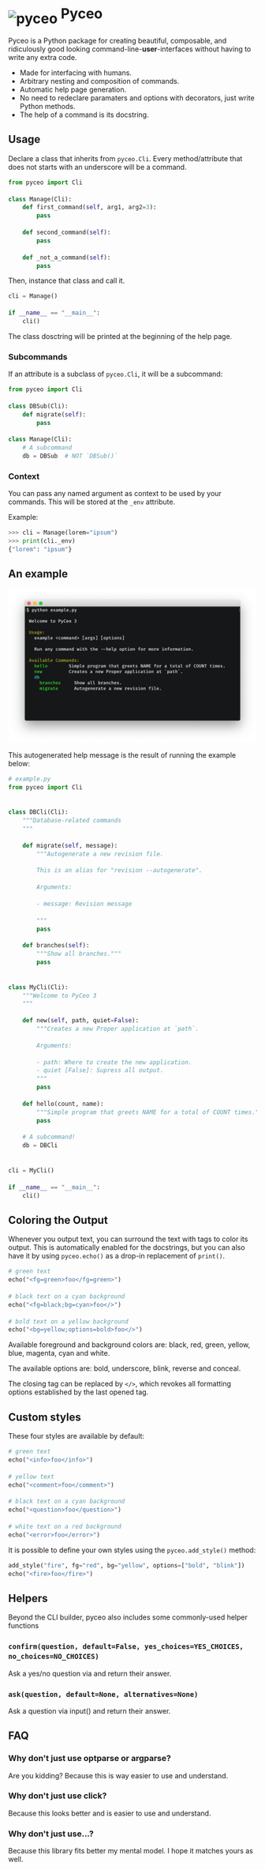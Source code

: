 <h1>
<img alt="pyceo" src="pyceo.png" height="64" align="middle"> Pyceo
</h1>

Pyceo is a Python package for creating beautiful, composable, and ridiculously good looking command-line-**user**-interfaces without having to write any extra code.

- Made for interfacing with humans.
- Arbitrary nesting and composition of commands.
- Automatic help page generation.
- No need to redeclare paramaters and options with decorators, just write Python methods.
- The help of a command is its docstring.


## Usage

Declare a class that inherits from `pyceo.Cli`. Every method/attribute that does not starts with an underscore will be a command.

```python
from pyceo import Cli

class Manage(Cli):
    def first_command(self, arg1, arg2=3):
        pass

    def second_command(self):
        pass

    def _not_a_command(self):
        pass
```

Then, instance that class and call it.

```python
cli = Manage()

if __name__ == "__main__":
    cli()
```

The class dosctring will be printed at the beginning of the help page.

### Subcommands

If an attribute is a subclass of `pyceo.Cli`, it will be a subcommand:

```python
from pyceo import Cli

class DBSub(Cli):
    def migrate(self):
        pass

class Manage(Cli):
    # A subcommand
    db = DBSub  # NOT `DBSub()`
```

### Context

You can pass any named argument as context to be used by your commands. This will be stored at the `_env` attribute.

Example:

```python
>>> cli = Manage(lorem="ipsum")
>>> print(cli._env)
{"lorem": "ipsum"}
```


## An example

![pyceo output](https://raw.githubusercontent.com/jpsca/pyceo/master/output.png)

This autogenerated help message is the result of running the example below:

```python
# example.py
from pyceo import Cli


class DBCli(Cli):
    """Database-related commands
    """

    def migrate(self, message):
        """Autogenerate a new revision file.

        This is an alias for "revision --autogenerate".

        Arguments:

        - message: Revision message

        """
        pass

    def branches(self):
        """Show all branches."""
        pass


class MyCli(Cli):
    """Welcome to PyCeo 3
    """

    def new(self, path, quiet=False):
        """Creates a new Proper application at `path`.

        Arguments:

        - path: Where to create the new application.
        - quiet [False]: Supress all output.
        """
        pass

    def hello(count, name):
        """Simple program that greets NAME for a total of COUNT times."""
        pass

    # A subcommand!
    db = DBCli


cli = MyCli()

if __name__ == "__main__":
    cli()

```


## Coloring the Output

Whenever you output text, you can surround the text with tags to color its output.
This is automatically enabled for the docstrings, but you can also have it by using `pyceo.echo()`
as a drop-in replacement of `print()`.

```python
# green text
echo("<fg=green>foo</fg=green>")

# black text on a cyan background
echo("<fg=black;bg=cyan>foo</>")

# bold text on a yellow background
echo("<bg=yellow;options=bold>foo</>")
```

Available foreground and background colors are: black, red, green, yellow, blue, magenta, cyan and white.

The available options are: bold, underscore, blink, reverse and conceal.

The closing tag can be replaced by `</>`, which revokes all formatting options established by the last opened tag.


## Custom styles

These four styles are available by default:

```python
# green text
echo("<info>foo</info>")

# yellow text
echo("<comment>foo</comment>")

# black text on a cyan background
echo("<question>foo</question>")

# white text on a red background
echo("<error>foo</error>")
```

It is possible to define your own styles using the `pyceo.add_style()` method:

```python
add_style("fire", fg="red", bg="yellow", options=["bold", "blink"])
echo("<fire>foo</fire>")
```


## Helpers

Beyond the CLI builder, pyceo also includes some commonly-used helper functions

### `confirm(question, default=False, yes_choices=YES_CHOICES, no_choices=NO_CHOICES)`

Ask a yes/no question via and return their answer.

### `ask(question, default=None, alternatives=None)`

Ask a question via input() and return their answer.


## FAQ

### Why don't just use optparse or argparse?

Are you kidding? Because this is way easier to use and understand.

### Why don't just use click?

Because this looks better and is easier to use and understand.

### Why don't just use...?

Because this library fits better my mental model. I hope it matches yours as well.

